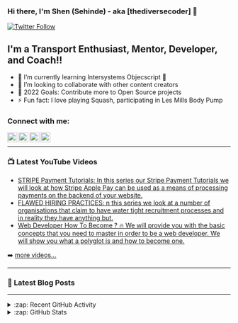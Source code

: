### Hi there, I'm Shen (Sehinde) - aka [thediversecoder] 👋 


[![Twitter Follow](https://img.shields.io/twitter/follow/codeSTACKr?color=1DA1F2&logo=twitter&style=for-the-badge)](https://twitter.com/intent/follow?original_referer=https%3A%2F%2Fgithub.com%2Fthediversecoder&screen_name=thediversecoder)

## I'm a Transport Enthusiast, Mentor, Developer, and Coach!!

- 🌱 I’m currently learning Intersystems Objecscript 🤣
- 👯 I’m looking to collaborate with other content creators
- 🥅 2022 Goals: Contribute more to Open Source projects
- ⚡ Fun fact: I love playing Squash, participating in Les Mills Body Pump

### Connect with me:


[<img align="left" alt="codeSTACKr | YouTube" width="22px" src="https://cdn.jsdelivr.net/npm/simple-icons@v3/icons/youtube.svg" />][youtube]
[<img align="left" alt="codeSTACKr | Twitter" width="22px" src="https://cdn.jsdelivr.net/npm/simple-icons@v3/icons/twitter.svg" />][twitter]
[<img align="left" alt="codeSTACKr | LinkedIn" width="22px" src="https://cdn.jsdelivr.net/npm/simple-icons@v3/icons/linkedin.svg" />][linkedin]
[<img align="left" alt="codeSTACKr | Instagram" width="22px" src="https://cdn.jsdelivr.net/npm/simple-icons@v3/icons/instagram.svg" />][instagram]

<br />


---

### 📺 Latest YouTube Videos

<!-- YOUTUBE:START -->
- [STRIPE Payment Tutorials: In this series our Stripe Payment Tutorials we will look at how Stripe Apple Pay can be used as a means of processing payments on the backend of your website.](https://www.youtube.com/playlist?list=PLDmukVX8QG_PjAZBjJ-tm9YYJ-r_WVrve)
- [FLAWED HIRING PRACTICES: n this series we look at a number of organisations that claim to have water tight recruitment processes and in reality they have anything but.](https://www.youtube.com/playlist?list=PLDmukVX8QG_N5K_6uQ2F82uGBPVJlMp5K)
- [Web Developer How To Become ? 🔥 We will provide you with the basic concepts that you need to master in order to be a web developer. We will show you what a polyglot is and how to become one. ](https://www.youtube.com/playlist?list=PLDmukVX8QG_NOhnaR27oNYa5AEdwnbjyV)

<!-- YOUTUBE:END -->

➡️ [more videos...](https://www.youtube.com/channel/UCTZEUJh2cANK54ejYPvCEHQ)

---

### 📕 Latest Blog Posts

<!-- BLOG-POST-LIST:START -->

<!-- BLOG-POST-LIST:END -->



---

<details>
  <summary>:zap: Recent GitHub Activity</summary>
  
<!--START_SECTION:activity-->

<!--END_SECTION:activity-->

</details>

<details>
  <summary>:zap: GitHub Stats</summary>

  

</details>



[twitter]: https://twitter.com/thediversecoder
[youtube]: https://www.youtube.com/channel/UCTZEUJh2cANK54ejYPvCEHQ
[instagram]: https://www.instagram.com/thediversecoder/?hl=en
[linkedin]: https://www.linkedin.com/in/sehinde-raji-319457b/
